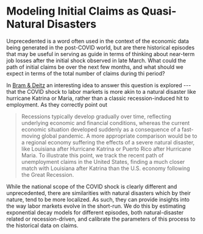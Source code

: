 #  Modeling Initial Claims as Quasi-Natural Disasters 

Unprecedented is a word often used in the context of the economic
data being generated in the post-COVID world, but are there historical
episodes that may be useful in serving as guide in terms of thinking
about near-term job losses after the initial shock observed in late March.
What could the path of initial claims be over the next few months, and what
should we expect in terms of the total number of claims during thi period?

In [Bram & Deitz](https://libertystreeteconomics.newyorkfed.org/2020/04/the-coronavirus-shock-looks-more-like-a-natural-disaster-than-a-cyclical-downturn.html) an interesting idea to answer this question is explored
--- that the COVID shock to labor markets is more akin to a natural disaster like
hurricane Katrina or Maria, rather than a classic recession-induced
hit to employment. As they correctly point out

> Recessions typically develop gradually over time, reflecting underlying
  economic and financial conditions, whereas the current economic situation
  developed suddenly as a consequence of a fast-moving global pandemic.
  A more appropriate comparison would be to a regional economy suffering
  the effects of a severe natural disaster, like Louisiana after Hurricane
  Katrina or Puerto Rico after Hurricane Maria. To illustrate this point, we
  track the recent path of unemployment claims in the United States, finding a
  much closer match with Louisiana after Katrina than the U.S. economy
  following the Great Recession.

While the national scope of the COVID shock is clearly different and unprecedented,
there are similarities with natural disasters which by their nature, tend to
be more localized. As such, they can provide insights into the way labor markets
evolve in the short-run. We do this by estimating exponential decay models for
different episodes, both natural-disaster related or recession-driven, and
calibrate the parameters of this process to the historical data on claims.
